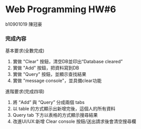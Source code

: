 # Web Programming HW#6
b10901019 陳冠豪

### 完成內容
基本要求(全數完成)

 1. 實做 "Clear" 按鈕，清空DB並印出“Database cleared”
 2. 實做 "Add" 按鈕，把資料寫到DB
 3. 實做 "Query" 按鈕，並顯示查找結果
 4. 實做 "message console"，並具備clear功能

進階要求(完成四項)

 1. 將 “Add” 與 “Query” 分成兩個 tabs
 2. 以 table 的方式顯示出新增完後，這個人的所有資料
 3. Query tab 下⽅以表格的⽅式顯⽰搜尋結果
 4. 改進UI/UX:新增 Clear console 按鈕/送出請求後會清空搜尋欄
